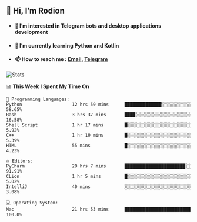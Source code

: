 ## 👋 Hi, I’m Rodion
- #### 👀 I’m interested in Telegram bots and desktop applications development
- #### 🌱 I’m currently learning Python and Kotlin
- #### 📫 How to reach me : [Email](mailto:me@lavn.ml), [Telegram](https://t.me/fast_geek)

![Stats](https://github-readme-stats.vercel.app/api?username=fast-geek&show_icons=true&theme=react&hide=issues&count_private=true&layout=compact)


<!--START_SECTION:waka-->
📊 **This Week I Spent My Time On** 

```text
💬 Programming Languages: 
Python                   12 hrs 50 mins      ██████████████░░░░░░░░░░░   58.65% 
Bash                     3 hrs 37 mins       ████░░░░░░░░░░░░░░░░░░░░░   16.58% 
Shell Script             1 hr 17 mins        █░░░░░░░░░░░░░░░░░░░░░░░░   5.92% 
C++                      1 hr 10 mins        █░░░░░░░░░░░░░░░░░░░░░░░░   5.39% 
HTML                     55 mins             █░░░░░░░░░░░░░░░░░░░░░░░░   4.23%

🔥 Editors: 
PyCharm                  20 hrs 7 mins       ███████████████████████░░   91.91% 
CLion                    1 hr 5 mins         █░░░░░░░░░░░░░░░░░░░░░░░░   5.02% 
IntelliJ                 40 mins             ░░░░░░░░░░░░░░░░░░░░░░░░░   3.08%

💻 Operating System: 
Mac                      21 hrs 53 mins      █████████████████████████   100.0%

```


<!--END_SECTION:waka-->
